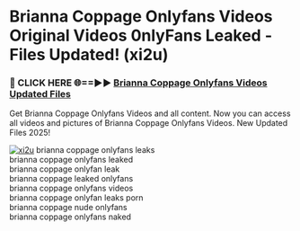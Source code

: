 # Brianna Coppage Onlyfans Videos Original Videos 0nlyFans Leaked - Files Updated! (xi2u)

<h3>🔴 CLICK HERE 🌐==►► <a href="https://tinyurl.com/4seja8ks" rel="nofollow">Brianna Coppage Onlyfans Videos Updated Files</a></h3>

Get Brianna Coppage Onlyfans Videos and all content. Now you can access all videos and pictures of Brianna Coppage Onlyfans Videos. New Updated Files 2025!

[![xi2u](https://i.imgur.com/EWjZXRe.gif)](https://tinyurl.com/4seja8ks)
brianna coppage onlyfans leaks<br>
brianna coppage onlyfans leaked<br>
brianna coppage onlyfan leak<br>
brianna coppage leaked onlyfans<br>
brianna coppage onlyfans videos<br>
brianna coppage onlyfan leaks porn<br>
brianna coppage nude onlyfans<br>
brianna coppage onlyfans naked